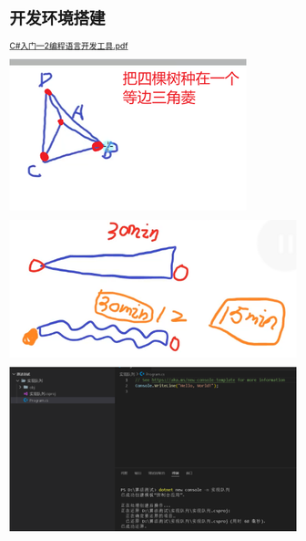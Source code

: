 # 开发环境搭建

[C#入门—2编程语言开发工具.pdf](./file/C#入门—2编程语言开发工具.pdf)

![995a8857396f85928a05eb4e56bc9fcd.png](image/995a8857396f85928a05eb4e56bc9fcd.png)

![0b86c10e9787a2bf3f6362af94d57713.png](image/0b86c10e9787a2bf3f6362af94d57713.png)

![7f6acde0269855466826e2ec298e9985.png](image/7f6acde0269855466826e2ec298e9985.png)
